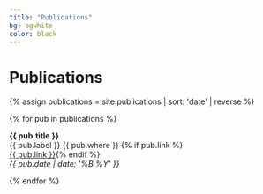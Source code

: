 ```yaml
---
title: "Publications"
bg: bgwhite
color: black
---
```


# Publications

{% assign publications = site.publications | sort: 'date' | reverse %}

{% for pub in publications %}

<b>{{ pub.title }}</b>
<br>
<span class="label {{ pub.label }}">{{ pub.label }}</span> {{ pub.where }}
{% if pub.link %}<br><a href="{{ pub.link }}" target="_blank">{{ pub.link }}</a>{% endif %}<br>
<i>{{ pub.date | date: '%B %Y' }}</i>

{% endfor %}
